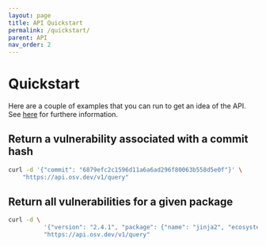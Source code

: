 ```yaml
---
layout: page
title: API Quickstart
permalink: /quickstart/
parent: API
nav_order: 2
---
```

# Quickstart

Here are a couple of examples that you can run to get an idea of the API. See [here](index.md#osv-api) for furthere information.  

## Return a vulnerability associated with a commit hash
  
```bash
curl -d '{"commit": "6879efc2c1596d11a6a6ad296f80063b558d5e0f"}' \
    "https://api.osv.dev/v1/query"
```

## Return all vulnerabilities for a given package
  
```bash
curl -d \
          '{"version": "2.4.1", "package": {"name": "jinja2", "ecosystem": "PyPI"}}' \
          "https://api.osv.dev/v1/query"
```
